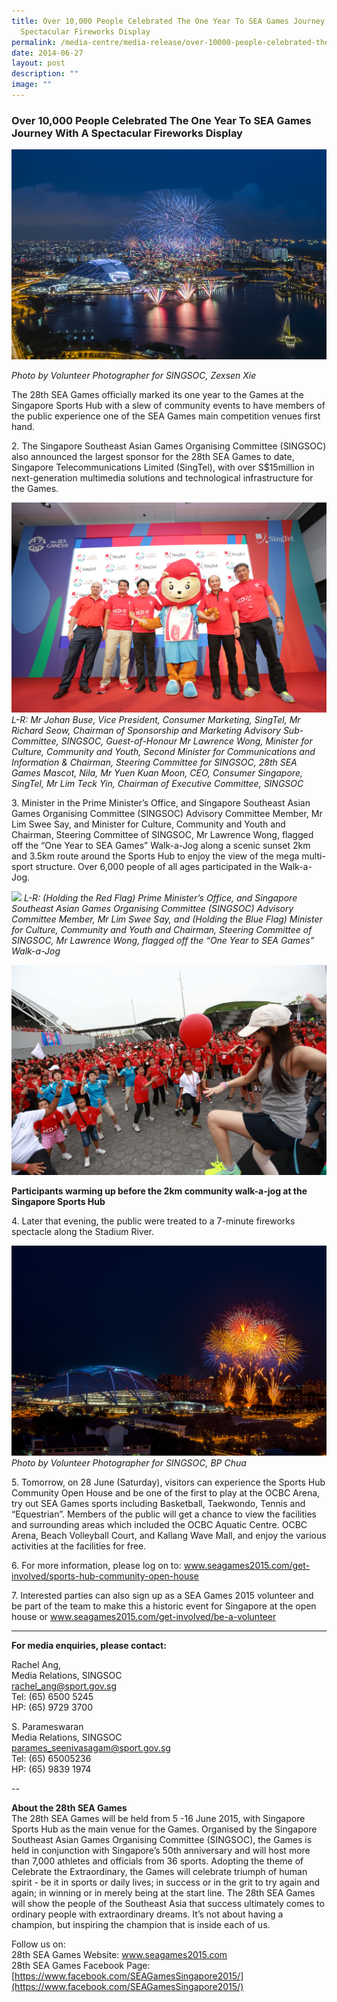 ```yaml
---
title: Over 10,000 People Celebrated The One Year To SEA Games Journey With A
  Spectacular Fireworks Display
permalink: /media-centre/media-release/over-10000-people-celebrated-the-one-year-to-sea-games-journey-with-a/
date: 2014-06-27
layout: post
description: ""
image: ""
---
```

### **Over 10,000 People Celebrated The One Year To SEA Games Journey With A Spectacular Fireworks Display**

![](/images/Media%20Centre/Media%20Release/2014/June/Fireworks%20Photo%20by%20Zexsen%20Xie%20(1).jpeg)

_Photo by Volunteer Photographer for SINGSOC, Zexsen Xie_

The 28th SEA Games officially marked its one year to the Games at the Singapore Sports Hub with a slew of community events to have members of the public experience one of the SEA Games main competition venues first hand. 
  
2\. The Singapore Southeast Asian Games Organising Committee (SINGSOC) also announced the largest sponsor for the 28th SEA Games to date, Singapore Telecommunications Limited (SingTel), with over S$15million in next-generation multimedia solutions and technological infrastructure for the Games.

![](/images/Media%20Centre/Media%20Release/2014/June/LR%20Mr%20Johan%20Buse%20Mr%20Richard%20Seow%20Mr%20Lawrence%20Wong%20Nila%20Mascot%20Mr%20Yuen%20Kuan%20Moon%20Mr%20Lim%20Teck%20Yin.jpeg)
*L-R: Mr Johan Buse, Vice President, Consumer Marketing, SingTel, Mr Richard Seow, Chairman of Sponsorship and Marketing Advisory Sub-Committee, SINGSOC, Guest-of-Honour Mr Lawrence Wong, Minister for Culture, Community and Youth, Second Minister for Communications and Information & Chairman, Steering Committee for SINGSOC, 28th SEA Games Mascot, Nila, Mr Yuen Kuan Moon, CEO, Consumer Singapore, SingTel, Mr Lim Teck Yin, Chairman of Executive Committee, SINGSOC*

  
3\. Minister in the Prime Minister’s Office, and Singapore Southeast Asian Games Organising Committee (SINGSOC) Advisory Committee Member, Mr Lim Swee Say, and Minister for Culture, Community and Youth and Chairman, Steering Committee of SINGSOC, Mr Lawrence Wong, flagged off the “One Year to SEA Games” Walk-a-Jog along a scenic sunset 2km and 3.5km route around the Sports Hub to enjoy the view of the mega multi-sport structure. Over 6,000 people of all ages participated in the Walk-a-Jog.

![](/images/Media%20Centre/Media%20Release/2014/June/Dyan%20Putri%20%20Flag%20Off%200526%20(3).jpeg)
*L-R: (Holding the Red Flag) Prime Minister’s Office, and Singapore Southeast Asian Games Organising Committee (SINGSOC) Advisory Committee Member, Mr Lim Swee Say, and (Holding the Blue Flag) Minister for Culture, Community and Youth and Chairman, Steering Committee of SINGSOC, Mr Lawrence Wong, flagged off the “One Year to SEA Games” Walk-a-Jog*

![](/images/Media%20Centre/Media%20Release/2014/June/Warm%20up%20before%20the%20Sports%20Hub%20Community%20WalkaJog%20(4)-min.jpeg)

**Participants warming up before the 2km community walk-a-jog at the Singapore Sports Hub**

4\. Later that evening, the public were treated to a 7-minute fireworks spectacle along the Stadium River.

![](/images/Media%20Centre/Media%20Release/2014/June/One%20Year%20to%20SEA%20Games%20Fireworks%20Photo%20byBP%20Chua%20(5)-min.jpeg)
*Photo by Volunteer Photographer for SINGSOC, BP Chua*

  
5\. Tomorrow, on 28 June (Saturday), visitors can experience the Sports Hub Community Open House and be one of the first to play at the OCBC Arena, try out SEA Games sports including Basketball, Taekwondo, Tennis and “Equestrian”. Members of the public will get a chance to view the facilities and surrounding areas which included the OCBC Aquatic Centre. OCBC Arena, Beach Volleyball Court, and Kallang Wave Mall, and enjoy the various activities at the facilities for free. 
  
6\. For more information, please log on to: www.seagames2015.com/get-involved/sports-hub-community-open-house
  
7\. Interested parties can also sign up as a SEA Games 2015 volunteer and be part of the team to make this a historic event for Singapore at the open house or www.seagames2015.com/get-involved/be-a-volunteer
  
---

**For media enquiries, please contact:**
<br>
  
Rachel Ang,<br>
Media Relations, SINGSOC<br>
[rachel_ang@sport.gov.sg](mailto:rachel_ang@sport.gov.sg)<br>
Tel: (65) 6500 5245<br>
HP: (65) 9729 3700  
  
S. Parameswaran<br>
Media Relations, SINGSOC<br>
[parames_seenivasagam@sport.gov.sg](mailto:parames_seenivasagam@sport.gov.sg)<br>
Tel: (65) 65005236<br>
HP: (65) 9839 1974

--

**About the 28th SEA Games**<br>
The 28th SEA Games will be held from 5 -16 June 2015, with Singapore Sports Hub as the main venue for the Games. Organised by the Singapore Southeast Asian Games Organising Committee (SINGSOC), the Games is held in conjunction with Singapore’s 50th anniversary and will host more than 7,000 athletes and officials from 36 sports. Adopting the theme of Celebrate the Extraordinary, the Games will celebrate triumph of human spirit - be it in sports or daily lives; in success or in the grit to try again and again; in winning or in merely being at the start line. The 28th SEA Games will show the people of the Southeast Asia that success ultimately comes to ordinary people with extraordinary dreams. It’s not about having a champion, but inspiring the champion that is inside each of us.

Follow us on: <br>
28th SEA Games Website: www.seagames2015.com <br>
28th SEA Games Facebook Page:[https://www.facebook.com/SEAGamesSingapore2015/](https://www.facebook.com/SEAGamesSingapore2015/)